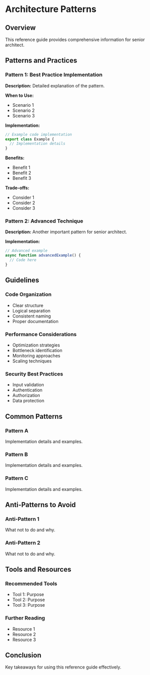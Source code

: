 # Architecture Patterns

## Overview

This reference guide provides comprehensive information for senior architect.

## Patterns and Practices

### Pattern 1: Best Practice Implementation

**Description:**
Detailed explanation of the pattern.

**When to Use:**
- Scenario 1
- Scenario 2
- Scenario 3

**Implementation:**
```typescript
// Example code implementation
export class Example {
  // Implementation details
}
```

**Benefits:**
- Benefit 1
- Benefit 2
- Benefit 3

**Trade-offs:**
- Consider 1
- Consider 2
- Consider 3

### Pattern 2: Advanced Technique

**Description:**
Another important pattern for senior architect.

**Implementation:**
```typescript
// Advanced example
async function advancedExample() {
  // Code here
}
```

## Guidelines

### Code Organization
- Clear structure
- Logical separation
- Consistent naming
- Proper documentation

### Performance Considerations
- Optimization strategies
- Bottleneck identification
- Monitoring approaches
- Scaling techniques

### Security Best Practices
- Input validation
- Authentication
- Authorization
- Data protection

## Common Patterns

### Pattern A
Implementation details and examples.

### Pattern B
Implementation details and examples.

### Pattern C
Implementation details and examples.

## Anti-Patterns to Avoid

### Anti-Pattern 1
What not to do and why.

### Anti-Pattern 2
What not to do and why.

## Tools and Resources

### Recommended Tools
- Tool 1: Purpose
- Tool 2: Purpose
- Tool 3: Purpose

### Further Reading
- Resource 1
- Resource 2
- Resource 3

## Conclusion

Key takeaways for using this reference guide effectively.
